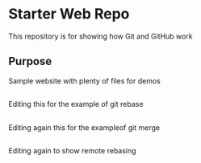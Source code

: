 # Starter Web Repo

This repository is for showing how Git and GitHub work

## Purpose

Sample website with plenty of files for demos

##
Editing this for the example of git rebase

##
Editing again this for the exampleof git merge

##
Editing again to show remote rebasing 
